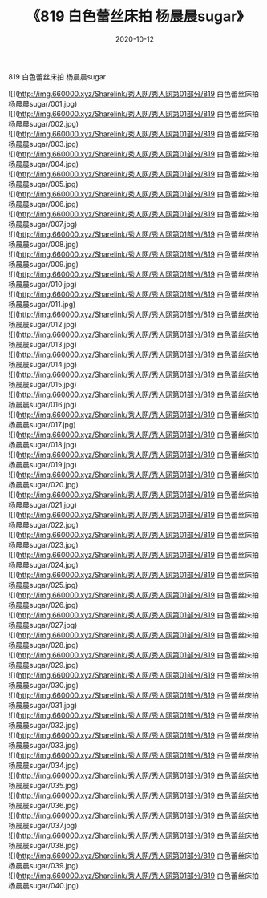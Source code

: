 ﻿---
layout: post
title:  《819 白色蕾丝床拍 杨晨晨sugar》
date:   2020-10-12
img: http://img.660000.xyz/Sharelink/秀人网/秀人网第01部分/819 白色蕾丝床拍 杨晨晨sugar/000.jpg
categories: [美女, 清纯, 唯美]
---

819 白色蕾丝床拍 杨晨晨sugar

  ![](http://img.660000.xyz/Sharelink/秀人网/秀人网第01部分/819 白色蕾丝床拍 杨晨晨sugar/001.jpg) <br> ![](http://img.660000.xyz/Sharelink/秀人网/秀人网第01部分/819 白色蕾丝床拍 杨晨晨sugar/002.jpg) <br> ![](http://img.660000.xyz/Sharelink/秀人网/秀人网第01部分/819 白色蕾丝床拍 杨晨晨sugar/003.jpg) <br> ![](http://img.660000.xyz/Sharelink/秀人网/秀人网第01部分/819 白色蕾丝床拍 杨晨晨sugar/004.jpg) <br> ![](http://img.660000.xyz/Sharelink/秀人网/秀人网第01部分/819 白色蕾丝床拍 杨晨晨sugar/005.jpg) <br> ![](http://img.660000.xyz/Sharelink/秀人网/秀人网第01部分/819 白色蕾丝床拍 杨晨晨sugar/006.jpg) <br> ![](http://img.660000.xyz/Sharelink/秀人网/秀人网第01部分/819 白色蕾丝床拍 杨晨晨sugar/007.jpg) <br> ![](http://img.660000.xyz/Sharelink/秀人网/秀人网第01部分/819 白色蕾丝床拍 杨晨晨sugar/008.jpg) <br> ![](http://img.660000.xyz/Sharelink/秀人网/秀人网第01部分/819 白色蕾丝床拍 杨晨晨sugar/009.jpg) <br> ![](http://img.660000.xyz/Sharelink/秀人网/秀人网第01部分/819 白色蕾丝床拍 杨晨晨sugar/010.jpg) <br> ![](http://img.660000.xyz/Sharelink/秀人网/秀人网第01部分/819 白色蕾丝床拍 杨晨晨sugar/011.jpg) <br> ![](http://img.660000.xyz/Sharelink/秀人网/秀人网第01部分/819 白色蕾丝床拍 杨晨晨sugar/012.jpg) <br> ![](http://img.660000.xyz/Sharelink/秀人网/秀人网第01部分/819 白色蕾丝床拍 杨晨晨sugar/013.jpg) <br> ![](http://img.660000.xyz/Sharelink/秀人网/秀人网第01部分/819 白色蕾丝床拍 杨晨晨sugar/014.jpg) <br> ![](http://img.660000.xyz/Sharelink/秀人网/秀人网第01部分/819 白色蕾丝床拍 杨晨晨sugar/015.jpg) <br> ![](http://img.660000.xyz/Sharelink/秀人网/秀人网第01部分/819 白色蕾丝床拍 杨晨晨sugar/016.jpg) <br> ![](http://img.660000.xyz/Sharelink/秀人网/秀人网第01部分/819 白色蕾丝床拍 杨晨晨sugar/017.jpg) <br> ![](http://img.660000.xyz/Sharelink/秀人网/秀人网第01部分/819 白色蕾丝床拍 杨晨晨sugar/018.jpg) <br> ![](http://img.660000.xyz/Sharelink/秀人网/秀人网第01部分/819 白色蕾丝床拍 杨晨晨sugar/019.jpg) <br> ![](http://img.660000.xyz/Sharelink/秀人网/秀人网第01部分/819 白色蕾丝床拍 杨晨晨sugar/020.jpg) <br> ![](http://img.660000.xyz/Sharelink/秀人网/秀人网第01部分/819 白色蕾丝床拍 杨晨晨sugar/021.jpg) <br> ![](http://img.660000.xyz/Sharelink/秀人网/秀人网第01部分/819 白色蕾丝床拍 杨晨晨sugar/022.jpg) <br> ![](http://img.660000.xyz/Sharelink/秀人网/秀人网第01部分/819 白色蕾丝床拍 杨晨晨sugar/023.jpg) <br> ![](http://img.660000.xyz/Sharelink/秀人网/秀人网第01部分/819 白色蕾丝床拍 杨晨晨sugar/024.jpg) <br> ![](http://img.660000.xyz/Sharelink/秀人网/秀人网第01部分/819 白色蕾丝床拍 杨晨晨sugar/025.jpg) <br> ![](http://img.660000.xyz/Sharelink/秀人网/秀人网第01部分/819 白色蕾丝床拍 杨晨晨sugar/026.jpg) <br> ![](http://img.660000.xyz/Sharelink/秀人网/秀人网第01部分/819 白色蕾丝床拍 杨晨晨sugar/027.jpg) <br> ![](http://img.660000.xyz/Sharelink/秀人网/秀人网第01部分/819 白色蕾丝床拍 杨晨晨sugar/028.jpg) <br> ![](http://img.660000.xyz/Sharelink/秀人网/秀人网第01部分/819 白色蕾丝床拍 杨晨晨sugar/029.jpg) <br> ![](http://img.660000.xyz/Sharelink/秀人网/秀人网第01部分/819 白色蕾丝床拍 杨晨晨sugar/030.jpg) <br> ![](http://img.660000.xyz/Sharelink/秀人网/秀人网第01部分/819 白色蕾丝床拍 杨晨晨sugar/031.jpg) <br> ![](http://img.660000.xyz/Sharelink/秀人网/秀人网第01部分/819 白色蕾丝床拍 杨晨晨sugar/032.jpg) <br> ![](http://img.660000.xyz/Sharelink/秀人网/秀人网第01部分/819 白色蕾丝床拍 杨晨晨sugar/033.jpg) <br> ![](http://img.660000.xyz/Sharelink/秀人网/秀人网第01部分/819 白色蕾丝床拍 杨晨晨sugar/034.jpg) <br> ![](http://img.660000.xyz/Sharelink/秀人网/秀人网第01部分/819 白色蕾丝床拍 杨晨晨sugar/035.jpg) <br> ![](http://img.660000.xyz/Sharelink/秀人网/秀人网第01部分/819 白色蕾丝床拍 杨晨晨sugar/036.jpg) <br> ![](http://img.660000.xyz/Sharelink/秀人网/秀人网第01部分/819 白色蕾丝床拍 杨晨晨sugar/037.jpg) <br> ![](http://img.660000.xyz/Sharelink/秀人网/秀人网第01部分/819 白色蕾丝床拍 杨晨晨sugar/038.jpg) <br> ![](http://img.660000.xyz/Sharelink/秀人网/秀人网第01部分/819 白色蕾丝床拍 杨晨晨sugar/039.jpg) <br> ![](http://img.660000.xyz/Sharelink/秀人网/秀人网第01部分/819 白色蕾丝床拍 杨晨晨sugar/040.jpg) <br>